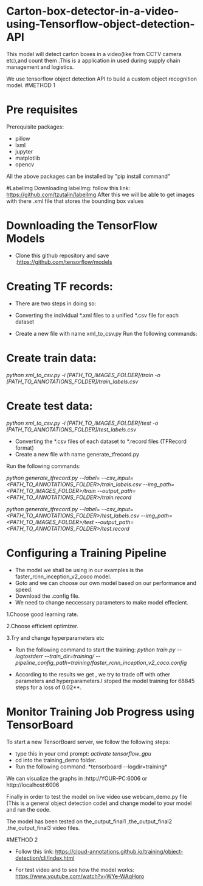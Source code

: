 # Carton-box-detector-in-a-video-using-Tensorflow-object-detection-API
This model will detect carton boxes in a video(like from CCTV camera etc),and count them .This is a application in used during supply chain management and logistics.


We use tensorflow object detection API to build a custom object recognition model.
#METHOD 1 
# Pre requisites
Prerequisite packages:

* pillow 	
* lxml 
* jupyter 
* matplotlib 
* opencv

All the above packages can be installed by "pip install command"

#LabelImg
Downloading labelImg:
follow this link: https://github.com/tzutalin/labelImg
After this we will be able to get images with there .xml file that stores the bounding box values

# Downloading the TensorFlow Models
* Clone this github repository and save :https://github.com/tensorflow/models

# Creating TF records:
* There are two steps in doing so:

* Converting the individual *.xml files to a unified *.csv file for each dataset

* Create a new file with name xml_to_csv.py
Run the following commands:

# Create train data:
*python xml_to_csv.py -i [PATH_TO_IMAGES_FOLDER]/train -o [PATH_TO_ANNOTATIONS_FOLDER]/train_labels.csv*

# Create test data:
*python xml_to_csv.py -i [PATH_TO_IMAGES_FOLDER]/test -o [PATH_TO_ANNOTATIONS_FOLDER]/test_labels.csv*

* Converting the *.csv files of each dataset to *.record files (TFRecord format)
* Create a new file with name generate_tfrecord.py

Run the following commands:

*python generate_tfrecord.py --label=<LABEL> --csv_input=<PATH_TO_ANNOTATIONS_FOLDER>/train_labels.csv*
*--img_path=<PATH_TO_IMAGES_FOLDER>/train  --output_path=<PATH_TO_ANNOTATIONS_FOLDER>/train.record*

*python generate_tfrecord.py --label=<LABEL> --csv_input=<PATH_TO_ANNOTATIONS_FOLDER>/test_labels.csv*
*--img_path=<PATH_TO_IMAGES_FOLDER>/test*
*--output_path=<PATH_TO_ANNOTATIONS_FOLDER>/test.record*

# Configuring a Training Pipeline
* The model we shall be using in our examples is the faster_rcnn_inception_v2_coco model.
* Goto [](https://github.com/tensorflow/models/blob/master/research/object_detection/g3doc/detection_model_zoo.md#coco-trained-models-coco-models) and we can choose our own model based on our performance and speed.
* Download the .config file.
* We need to change neccessary parameters to make model effecient.

1.Choose good learning rate.

2.Choose efficient optimizer.

3.Try and change hyperparameters
etc

* Run the following command to start the training:
*python train.py --logtostderr --train_dir=training/ --pipeline_config_path=training/faster_rcnn_inception_v2_coco.config*

* According to the results we get , we try to trade off with other parameters and hyperparameters.I stoped the model training for 68845 steps for a loss of 0.02**.

# Monitor Training Job Progress using TensorBoard

To start a new TensorBoard server, we follow the following steps:
* type this in your cmd prompt:
*activate tensorflow_gpu*
* cd into the training_demo folder.
* Run the following command:
*tensorboard --logdir=training\*

We can visualize the graphs in :http://YOUR-PC:6006 or http://localhost:6006

Finally in order to test the model on live video use webcam_demo.py file (This is a general object detection code) 
and change model to your model and run the code.

The model has been tested on the_output_final1 ,the_output_final2 ,the_output_final3 video files.

#METHOD 2
* Follow this link: https://cloud-annotations.github.io/training/object-detection/cli/index.html

* For test video and to see how the model works: https://www.youtube.com/watch?v=WYe-WAqHoro






